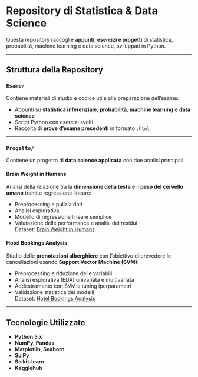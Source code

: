 # Repository di Statistica & Data Science

Questa repository raccoglie **appunti, esercizi e progetti** di statistica, probabilità, machine learning e data science, sviluppati in Python.

---

## Struttura della Repository

### `Esame/`
Contiene materiali di studio e codice utile alla preparazione dell’esame:
- Appunti su **statistica inferenziale**, **probabilità**, **machine learning** e **data science**
- Script Python con esercizi svolti
- Raccolta di **prove d’esame precedenti** in formato `.html`

---

### `Progetto/`
Contiene un progetto di **data science applicata** con due analisi principali:

#### Brain Weight in Humans
Analisi della relazione tra la **dimensione della testa** e il **peso del cervello umano** tramite regressione lineare:
- Preprocessing e pulizia dati
- Analisi esplorativa
- Modello di regressione lineare semplice
- Valutazione delle performance e analisi dei residui  
Dataset: [Brain Weight in Humans](https://www.kaggle.com/datasets/anubhabswain/brain-weight-in-humans)

#### Hotel Bookings Analysis
Studio delle **prenotazioni alberghiere** con l’obiettivo di prevedere le cancellazioni usando **Support Vector Machine (SVM)**:
- Preprocessing e riduzione delle variabili
- Analisi esplorativa (EDA) univariata e multivariata
- Addestramento con SVM e tuning iperparametri
- Validazione statistica dei modelli  
Dataset: [Hotel Bookings Analysis](https://www.kaggle.com/datasets/thedevastator/hotel-bookings-analysis)

---

## Tecnologie Utilizzate
- **Python 3.x**
- **NumPy, Pandas**
- **Matplotlib, Seaborn**
- **SciPy**
- **Scikit-learn**
- **Kagglehub**

